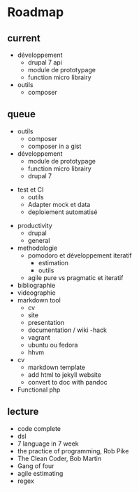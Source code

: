 Roadmap
=======

## current
- développement 
  * drupal 7 api
  * module de prototypage
  * function micro librairy
- outils
  * composer

## queue
- outils
  * composer
  * composer in a gist
- développement 
  * module de prototypage
  * function micro librairy
  * drupal 7
* test et CI
    - outils
    - Adapter mock et data
    - deploiement automatisé
- productivity
  * drupal
  * general
- methodologie
  * pomodoro et développement iteratif
    - estimation
    - outils
  * agile pure vs pragmatic et iteratif
- bibliographie
- videographie 
- markdown tool
  * cv 
  * site
  * presentation
  * documentation / wiki
-hack
  * vagrant
  * ubuntu ou fedora
  * hhvm
- cv 
  *  markdown template
  *  add html to jekyll website
  *  convert to doc with pandoc
- Functional php


lecture
------
- code complete
- dsl
- 7 language in 7 week
- the practice of programming, Rob Pike
- The Clean Coder, Bob Martin
- Gang of four
- agile estimating
- regex


